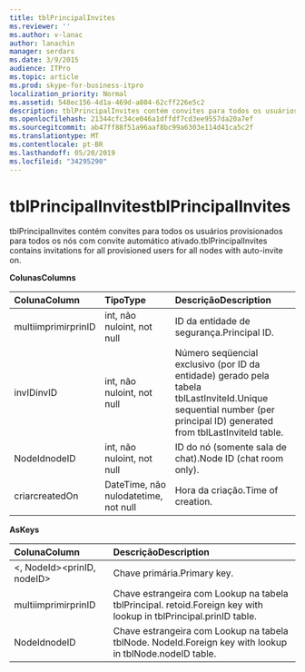 ```yaml
---
title: tblPrincipalInvites
ms.reviewer: ''
ms.author: v-lanac
author: lanachin
manager: serdars
ms.date: 3/9/2015
audience: ITPro
ms.topic: article
ms.prod: skype-for-business-itpro
localization_priority: Normal
ms.assetid: 548ec156-4d1a-469d-a804-62cff226e5c2
description: tblPrincipalInvites contém convites para todos os usuários provisionados para todos os nós com convite automático ativado.
ms.openlocfilehash: 21344cfc34ce046a1dffdf7cd3ee9557da20a7ef
ms.sourcegitcommit: ab47ff88f51a96aaf8bc99a6303e114d41ca5c2f
ms.translationtype: MT
ms.contentlocale: pt-BR
ms.lasthandoff: 05/20/2019
ms.locfileid: "34295290"
---
```

# <a name="tblprincipalinvites"></a><span data-ttu-id="546ae-103">tblPrincipalInvites</span><span class="sxs-lookup"><span data-stu-id="546ae-103">tblPrincipalInvites</span></span>
 
<span data-ttu-id="546ae-104">tblPrincipalInvites contém convites para todos os usuários provisionados para todos os nós com convite automático ativado.</span><span class="sxs-lookup"><span data-stu-id="546ae-104">tblPrincipalInvites contains invitations for all provisioned users for all nodes with auto-invite on.</span></span>
  
<span data-ttu-id="546ae-105">**Colunas**</span><span class="sxs-lookup"><span data-stu-id="546ae-105">**Columns**</span></span>

|<span data-ttu-id="546ae-106">**Coluna**</span><span class="sxs-lookup"><span data-stu-id="546ae-106">**Column**</span></span>|<span data-ttu-id="546ae-107">**Tipo**</span><span class="sxs-lookup"><span data-stu-id="546ae-107">**Type**</span></span>|<span data-ttu-id="546ae-108">**Descrição**</span><span class="sxs-lookup"><span data-stu-id="546ae-108">**Description**</span></span>|
|:-----|:-----|:-----|
|<span data-ttu-id="546ae-109">multiimprimir</span><span class="sxs-lookup"><span data-stu-id="546ae-109">prinID</span></span>  <br/> |<span data-ttu-id="546ae-110">int, não nulo</span><span class="sxs-lookup"><span data-stu-id="546ae-110">int, not null</span></span>  <br/> |<span data-ttu-id="546ae-111">ID da entidade de segurança.</span><span class="sxs-lookup"><span data-stu-id="546ae-111">Principal ID.</span></span>  <br/> |
|<span data-ttu-id="546ae-112">invID</span><span class="sxs-lookup"><span data-stu-id="546ae-112">invID</span></span>  <br/> |<span data-ttu-id="546ae-113">int, não nulo</span><span class="sxs-lookup"><span data-stu-id="546ae-113">int, not null</span></span>  <br/> |<span data-ttu-id="546ae-114">Número seqüencial exclusivo (por ID da entidade) gerado pela tabela tblLastInviteId.</span><span class="sxs-lookup"><span data-stu-id="546ae-114">Unique sequential number (per principal ID) generated from tblLastInviteId table.</span></span>  <br/> |
|<span data-ttu-id="546ae-115">NodeId</span><span class="sxs-lookup"><span data-stu-id="546ae-115">nodeID</span></span>  <br/> |<span data-ttu-id="546ae-116">int, não nulo</span><span class="sxs-lookup"><span data-stu-id="546ae-116">int, not null</span></span>  <br/> |<span data-ttu-id="546ae-117">ID do nó (somente sala de chat).</span><span class="sxs-lookup"><span data-stu-id="546ae-117">Node ID (chat room only).</span></span>  <br/> |
|<span data-ttu-id="546ae-118">criar</span><span class="sxs-lookup"><span data-stu-id="546ae-118">createdOn</span></span>  <br/> |<span data-ttu-id="546ae-119">DateTime, não nulo</span><span class="sxs-lookup"><span data-stu-id="546ae-119">datetime, not null</span></span>  <br/> |<span data-ttu-id="546ae-120">Hora da criação.</span><span class="sxs-lookup"><span data-stu-id="546ae-120">Time of creation.</span></span>  <br/> |
   
<span data-ttu-id="546ae-121">**As**</span><span class="sxs-lookup"><span data-stu-id="546ae-121">**Keys**</span></span>

|<span data-ttu-id="546ae-122">**Coluna**</span><span class="sxs-lookup"><span data-stu-id="546ae-122">**Column**</span></span>|<span data-ttu-id="546ae-123">**Descrição**</span><span class="sxs-lookup"><span data-stu-id="546ae-123">**Description**</span></span>|
|:-----|:-----|
|<span data-ttu-id="546ae-124">\<, NodeId\></span><span class="sxs-lookup"><span data-stu-id="546ae-124">\<prinID, nodeID\></span></span>  <br/> |<span data-ttu-id="546ae-125">Chave primária.</span><span class="sxs-lookup"><span data-stu-id="546ae-125">Primary key.</span></span>  <br/> |
|<span data-ttu-id="546ae-126">multiimprimir</span><span class="sxs-lookup"><span data-stu-id="546ae-126">prinID</span></span>  <br/> |<span data-ttu-id="546ae-127">Chave estrangeira com Lookup na tabela tblPrincipal. retoid.</span><span class="sxs-lookup"><span data-stu-id="546ae-127">Foreign key with lookup in tblPrincipal.prinID table.</span></span>  <br/> |
|<span data-ttu-id="546ae-128">NodeId</span><span class="sxs-lookup"><span data-stu-id="546ae-128">nodeID</span></span>  <br/> |<span data-ttu-id="546ae-129">Chave estrangeira com Lookup na tabela tblNode. NodeId.</span><span class="sxs-lookup"><span data-stu-id="546ae-129">Foreign key with lookup in tblNode.nodeID table.</span></span>  <br/> |
   

